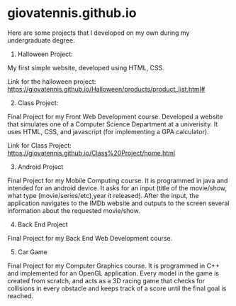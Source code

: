 # giovatennis.github.io

Here are some projects that I developed on my own during my undergraduate degree. 

1) Halloween Project:

My first simple website, developed using HTML, CSS. 

Link for the halloween project: https://giovatennis.github.io/Halloween/products/product_list.html#

2) Class Project:

Final Project for my Front Web Development course. Developed a website that simulates one of a Computer Science Department at a univerisity. It uses HTML, CSS, and javascript (for implementing a GPA calculator).

Link for Class Project: https://giovatennis.github.io/Class%20Project/home.html

3) Android Project

Final Project for my Mobile Computing course. It is programmed in java and intended for an android device. It asks for an input (title of the movie/show, what type (movie/series/etc),year it released). After the input, the application navigates to the IMDb website and outputs to the screen several information about the requested movie/show. 

4) Back End Project

Final Project for my Back End Web Development course.

5) Car Game

Final Project for my Computer Graphics course. It is programmed in C++ and implemented for an OpenGL application. Every model in the game is created from scratch, and acts as a 3D racing game that checks for collisions in every obstacle and keeps track of a score until the final goal is reached.
